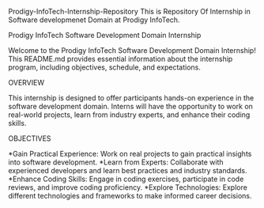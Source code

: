 Prodigy-InfoTech-Internship-Repository
This is Repository Of Internship in Software developmenet Domain at Prodigy InfoTech.


Prodigy InfoTech Software Development Domain Internship

Welcome to the Prodigy InfoTech Software Development Domain Internship! 
This README.md provides essential information about the internship program, including objectives, schedule, and expectations.

OVERVIEW

This internship is designed to offer participants hands-on experience in the software development domain.
Interns will have the opportunity to work on real-world projects, learn from industry experts, and enhance their coding skills.

OBJECTIVES

*Gain Practical Experience: Work on real projects to gain practical insights into software development.
*Learn from Experts: Collaborate with experienced developers and learn best practices and industry standards.
*Enhance Coding Skills: Engage in coding exercises, participate in code reviews, and improve coding proficiency.
*Explore Technologies: Explore different technologies and frameworks to make informed career decisions.
